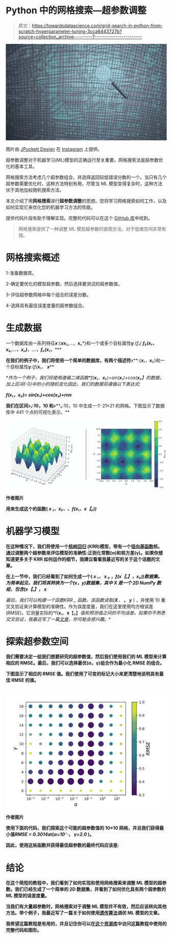 # Python 中的网格搜索—超参数调整

> 原文：<https://towardsdatascience.com/grid-search-in-python-from-scratch-hyperparameter-tuning-3cca8443727b?source=collection_archive---------7----------------------->

![](img/06d644e0882d8e60128c466b207104c4.png)

图片由 [JPuckett Design](https://linktr.ee/jpuckett_design) 在 [Instagram](https://www.instagram.com/jpuckett_design/) 上提供。

超参数调整对于机器学习(ML)模型的正确运行至关重要。网格搜索法是超参数优化的基本工具。

网格搜索方法考虑几个超参数组合，并选择返回较低错误分数的一个。当只有几个超参数需要优化时，这种方法特别有用，尽管当 ML 模型变得复杂时，这种方法优于其他加权随机搜索方法。

本文介绍了用**网格搜索**进行**超参数调整**的思想。您将学习网格搜索如何工作，以及如何实现它来优化您的机器学习方法的性能。

提供代码片段有助于理解实现。完整的代码可以在这个 [GitHub 库](https://github.com/marcosdelcueto/Tutorial_Grid_Search)中找到。

> 网格搜索提供了一种调整 ML 模型超参数的直观方法，对于低维空间非常有效。

# 网格搜索概述

1-准备数据库。

2-确定要优化的模型超参数，然后选择要测试的超参数值。

3-评估超参数网格中每个组合的误差分数。

4-选择具有最佳误差度量的超参数组合。

# 生成数据

一个数据库由一系列特征***x***:{***x*******x****₂,…，****x****ₙ*}和一个或多个目标属性**y**:{*f₁(* ****f₂(***x****₁、****x****₂,…、****x****ₙ)、…、fₙ(****x****₁、******

**在我们的例子中，我们将使用一个简单的数据库，有两个描述符***x***:{***x****₁，****x****₂*}和一个目标属性**y**:{*f(****x****₁，* ***x*****

**作为一个例子，我们将使用遵循二维函数*f(****x****₁、****x****₂)=sin(****x****₁)+cos(****x****₂】*的数据，加上区间(-0)中的小的随机变化因此，我们的数据将遵循以下表达式:**

***f(****x****₁，****x****₂)= sin(****x****₁)+cos(****x****₂)+rnn***

**我们在区间***x****₁*:10，10 和***x****₂*:10，10 中生成一个 21×21 的网格。下图显示了数据库中 441 个点的可视化表示。**

**![](img/29fbdfe0c3c5de1544641eecdb6d1184.png)**

**作者图片**

**用来生成这个的函数( ***x*** *₁、****x****₂、*、*f(****x****₁、****x****【₂))***

# **机器学习模型**

**在这种情况下，我们将使用一个[核岭回归](https://scikit-learn.org/stable/modules/generated/sklearn.kernel_ridge.KernelRidge.html) (KRR)模型，带有一个[径向基函数](https://scikit-learn.org/stable/modules/generated/sklearn.gaussian_process.kernels.RBF.html)核。通过调整两个超参数来评估模型的准确性:正则化常数(α)和核方差(γ)。如果你想知道更多关于 KRR 如何运作的细节，我建议看看我最近写的关于这个话题的文章。**

**在上一节中，我们已经看到了如何生成一个( ***x*** *₁，* ***x*** *₂* ，*f(****x****【₁】，****x****₂))*数据集。为简单起见，我们将其转换为一个*(****x****，****y****)*数据集，其中 ***X*** 是一个 2D NumPy 数组，包含(***x****【₁】，* ***x*****

**最后，我们可以构建一个函数*KRR _ 函数*。该函数读取*(****X****，* **， *y*** *)* ，并使用 10 重交叉验证来计算模型的准确性。作为误差度量，我们在这里使用均方根误差(RMSE)，它测量实际的*f(****x****₁、****x****【₂】*值和预测值之间的平均误差。如果你不熟悉交叉验证，我最近写了一篇[文章](https://www.mdelcueto.com/blog/a-brief-guide-to-cross-validation/)，你可能会感兴趣。**

# **探索超参数空间**

**我们需要决定一组我们想要研究的超参数值，然后我们使用我们的 ML 模型来计算相应的 RMSE。最后，我们可以选择最优(α，γ)组合作为最小化 RMSE 的组合。**

**下图显示了相应的 RMSE 值。我们使用了可变的标记大小来更清楚地说明具有最佳 RMSE 的值。**

**![](img/5cfe7bcbfa2123161c64c0b6ef571613.png)**

**作者图片**

**使用下面的代码，我们探索这个可能的超参数值的 10×10 网格，并且我们获得最小值*RMSE = 0.3014*at(*α=10⁻·*， *γ=2.0* )。**

**因此，使用这些函数并获得最佳超参数的最终代码应该是:**

# **结论**

**在这个简短的教程中，我们看到了如何实现和使用网格搜索来调整 ML 模型的超参数。我们已经生成了一个简单的 2D 数据集，并看到了如何优化具有两个超参数的 ML 模型的误差度量。**

**当我们有大量超参数时，网格搜索对于调整 ML 模型并不有效，然后应该转向其他方法。举个例子，我最近写了一篇关于如何使用[遗传算法](/genetic-algorithm-to-optimize-machine-learning-hyperparameters-72bd6e2596fc)调优 ML 模型的文章。**

**我希望这篇教程是有用的，并且记住你可以在[这个资源库](https://github.com/marcosdelcueto/Tutorial_Grid_Search)中访问这篇教程中使用的完整代码和图形。**